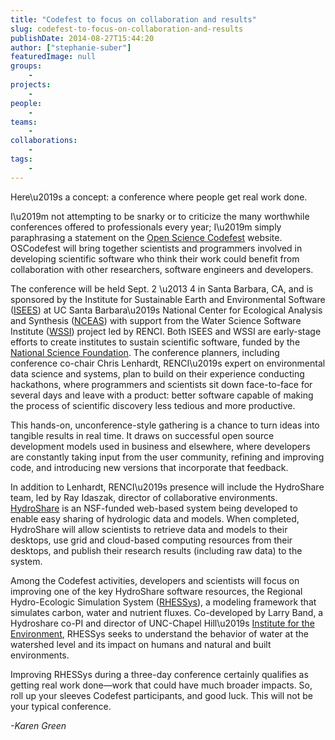 ```yaml
---
title: "Codefest to focus on collaboration and results"
slug: codefest-to-focus-on-collaboration-and-results
publishDate: 2014-08-27T15:44:20
author: ["stephanie-suber"]
featuredImage: null
groups:
    - 
projects:
    - 
people:
    - 
teams: 
    - 
collaborations:
    - 
tags:
    - 
---
```

<p>Here\u2019s a concept: a conference where people get real work done.</p>
<p>I\u2019m not attempting to be snarky or to criticize the many worthwhile conferences offered to professionals every year; I\u2019m simply paraphrasing a statement on the <a href="http://nceas.github.io/open-science-codefest/">Open Science Codefest</a> website. OSCodefest will bring together scientists and programmers involved in developing scientific software who think their work could benefit from collaboration with other researchers, software engineers and developers.</p>
<p>The conference will be held Sept. 2 \u2013 4 in Santa Barbara, CA, and is sponsored by the Institute for Sustainable Earth and Environmental Software (<a href="http://isees.nceas.ucsb.edu/">ISEES</a>) at UC Santa Barbara\u2019s National Center for Ecological Analysis and Synthesis (<a href="https://www.nceas.ucsb.edu/">NCEAS</a>) with support from the Water Science Software Institute (<a href="https://renci.org/research/water-science-software-institute/">WSSI</a>) project led by RENCI. Both ISEES and WSSI are early-stage efforts to create institutes to sustain scientific software, funded by the <a href="http://www.nsf.gov/">National Science Foundation</a>. The conference planners, including conference co-chair Chris Lenhardt, RENCI\u2019s expert on environmental data science and systems, plan to build on their experience conducting hackathons, where programmers and scientists sit down face-to-face for several days and leave with a product: better software capable of making the process of scientific discovery less tedious and more productive.</p>
<p>This hands-on, unconference-style gathering is a chance to turn ideas into tangible results in real time. It draws on successful open source development models used in business and elsewhere, where developers are constantly taking input from the user community, refining and improving code, and introducing new versions that incorporate that feedback.</p>
<p>In addition to Lenhardt, RENCI\u2019s presence will include the HydroShare team, led by Ray Idaszak, director of collaborative environments. <a href="http://hydroshare.cuahsi.org/">HydroShare</a> is an NSF-funded web-based system being developed to enable easy sharing of hydrologic data and models. When completed, HydroShare will allow scientists to retrieve data and models to their desktops, use grid and cloud-based computing resources from their desktops, and publish their research results (including raw data) to the system.</p>
<p>Among the Codefest activities, developers and scientists will focus on improving one of the key HydroShare software resources, the Regional Hydro-Ecologic Simulation System (<a href="http://fiesta.bren.ucsb.edu/~rhessys/index.html">RHESSys</a>), a modeling framework that simulates carbon, water and nutrient fluxes. Co-developed by Larry Band, a Hydroshare co-PI and director of UNC-Chapel Hill\u2019s <a href="http://www.ie.unc.edu/">Institute for the Environment</a>, RHESSys seeks to understand the behavior of water at the watershed level and its impact on humans and natural and built environments.</p>
<p>Improving RHESSys during a three-day conference certainly qualifies as getting real work done&mdash;work that could have much broader impacts. So, roll up your sleeves Codefest participants, and good luck. This will not be your typical conference.</p>
<p><em>-Karen Green</em></p>
<!-- AddThis Advanced Settings generic via filter on the_content --><!-- AddThis Share Buttons generic via filter on the_content -->
